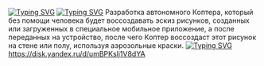 [![Typing SVG](https://readme-typing-svg.herokuapp.com?color=%2336BCF7&lines=DRONE+ARTIST)](https://git.io/typing-svg)
[![Typing SVG](https://readme-typing-svg.herokuapp.com?color=%2336BCF7&lines=Описание)](https://git.io/typing-svg)
Разработка автономного Коптера, который без помощи человека будет воссоздавать эскиз рисунков, созданных или загруженных в специальное мобильное приложение, а после переданных на устройство, после чего Коптер воссоздаст этот рисунок на стене или полу, используя аэрозольные краски.
[![Typing SVG](https://readme-typing-svg.herokuapp.com?color=%2336BCF7&lines=Ссылки)](https://git.io/typing-svg)
https://disk.yandex.ru/d/umBPKslj1V8dYA
